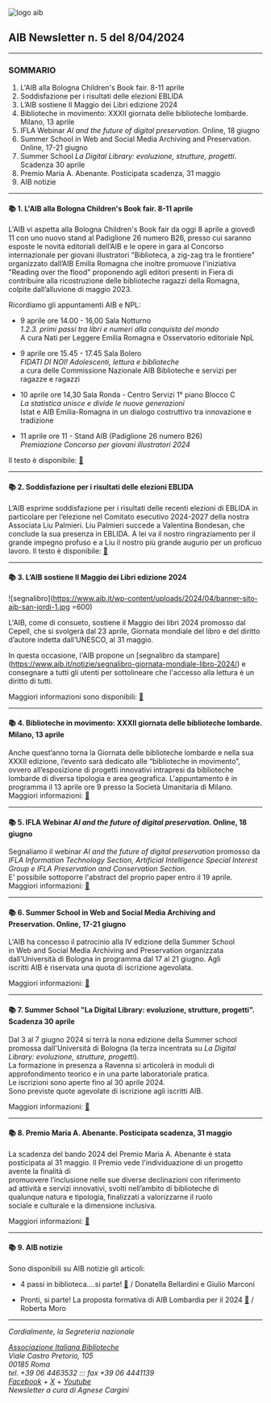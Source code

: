

![logo aib](https://gbergamin.github.io/news/logo.png)

## AIB Newsletter n. 5 del 8/04/2024


---
### SOMMARIO

1. L'AIB alla Bologna Children's Book fair. 8-11 aprile
2. Soddisfazione per i risultati delle elezioni EBLIDA
3. L’AIB sostiene Il Maggio dei Libri edizione 2024
4. Biblioteche in movimento: XXXII giornata delle biblioteche lombarde. Milano, 13 aprile
6. IFLA Webinar *AI and the future of digital preservation*. Online, 18 giugno
7. Summer School in Web and Social Media Archiving and Preservation. Online, 17-21 giugno
9. Summer School *La Digital Library: evoluzione, strutture, progetti*. Scadenza 30 aprile
11. Premio Maria A. Abenante. Posticipata scadenza, 31 maggio
12. AIB notizie

    

---


#### 📚 1. L'AIB alla Bologna Children's Book fair. 8-11 aprile


L'AIB vi aspetta alla Bologna Children's Book fair da oggi 8 aprile a giovedì 11 con uno nuovo stand al Padiglione 26 numero B26, presso cui saranno esposte le novità editoriali dell’AIB e le opere in gara al Concorso internazionale per giovani illustratori "Biblioteca, a zig-zag tra le frontiere" organizzato dall’AIB Emilia Romagna che inoltre promuove l'iniziativa "Reading over the flood" proponendo agli editori presenti in Fiera di contribuire alla ricostruzione delle biblioteche ragazzi della Romagna, colpite dall’alluvione di maggio 2023.

Ricordiamo gli appuntamenti AIB e NPL:

* 9 aprile ore 14.00 - 16,00 Sala Notturno   
*1.2.3. primi passi tra libri e numeri alla conquista del mondo*   
A cura Nati per Leggere Emilia Romagna e Osservatorio editoriale NpL

* 9 aprile ore 15.45 - 17.45 Sala Bolero   
*FIDATI DI NOI! Adolescenti, lettura e biblioteche*   
a cura delle Commissione Nazionale AIB Biblioteche e servizi per   
ragazze e ragazzi

* 10 aprile ore 14,30 Sala Ronda - Centro Servizi 1° piano Blocco C   
*La statistica unisce e divide le nuove generazioni*   
Istat e AIB Emilia-Romagna in un dialogo costruttivo tra innovazione e tradizione  

* 11 aprile ore 11 - Stand AIB (Padiglione 26 numero B26)   
*Premiazione Concorso per giovani illustratori 2024*   


Il testo è disponibile: [🔗](https://www.aib.it/eventi/aib-61-bologna-childrens-book-fair/)


---

#### 📚 2. Soddisfazione per i risultati delle elezioni EBLIDA


L’AIB esprime soddisfazione per i risultati delle recenti elezioni di EBLIDA in particolare per l’elezione nel Comitato esecutivo 2024-2027 della nostra Associata Liu Palmieri.
Liu Palmieri succede a Valentina Bondesan, che conclude la sua presenza in EBLIDA. A lei va il nostro ringraziamento per il grande impegno profuso e a Liu il nostro più grande augurio per un proficuo lavoro.
Il testo è disponibile: [🔗](https://www.aib.it/notizie/soddisfazione-risultati-elezioni-eblida-2/)


---

#### 📚 3. L’AIB sostiene Il Maggio dei Libri edizione 2024

![segnalibro](https://www.aib.it/wp-content/uploads/2024/04/banner-sito-aib-san-jordi-1.jpg =600)

L'AIB, come di consueto, sostiene il Maggio dei libri 2024 promosso dal Cepell, che si svolgerà dal 23 aprile, Giornata mondiale del libro e del diritto d’autore indetta dall’UNESCO, al 31 maggio.

In questa occasione, l'AIB propone un [segnalibro da stampare] (https://www.aib.it/notizie/segnalibro-giornata-mondiale-libro-2024/) e consegnare a tutti gli utenti per sottolineare che l'accesso alla lettura è un diritto di tutti.

Maggiori informazioni sono disponibili: [🔗](https://www.aib.it/notizie/aib-sostiene-maggio-libri-2024)    


---

#### 📚 4. Biblioteche in movimento: XXXII giornata delle biblioteche lombarde. Milano, 13 aprile


Anche quest’anno torna la Giornata delle biblioteche lombarde e nella sua XXXII edizione, l’evento sarà dedicato alle “biblioteche in movimento”, ovvero all’esposizione di progetti innovativi intrapresi da biblioteche lombarde di diversa tipologia e area geografica.
L'appuntamento è in programma il 13 aprile ore 9 presso la Società Umanitaria di Milano.   
Maggiori informazioni: [🔗](https://www.aib.it/eventi/biblioteche-in-movimento/)


---

#### 📚 5. IFLA Webinar *AI and the future of digital preservation*. Online, 18 giugno


Segnaliamo il webinar *AI and the future of digital preservation* promosso da *IFLA Information Technology Section, Artificial Intelligence Special Interest Group e IFLA Preservation and Conservation Section*.   
E' possibile sottoporre l'abstract del proprio paper entro il 19 aprile.
Maggiori informazioni: [🔗](https://www.ifla.org/news/webinar-ai-and-the-future-of-digital-preservation-call-for-proposals/)


---

#### 📚 6. Summer School in Web and Social Media Archiving and Preservation. Online, 17-21 giugno


L'AIB ha concesso il patrocinio alla IV edizione della Summer School   
in Web and Social Media Archiving and Preservation organizzata   
dall'Università di Bologna in programma dal 17 al 21 giugno. Agli   
iscritti AIB è riservata una quota di iscrizione agevolata.   

Maggiori informazioni: [🔗](https://site.unibo.it/web-and-social-media-archiving-and-preservation/it)


---

#### 📚 7. Summer School "La Digital Library: evoluzione, strutture, progetti". Scadenza 30 aprile


Dal 3 al 7 giugno 2024 si terrà la nona edizione della Summer school   
promossa dall'Università di Bologna (la terza incentrata su *La Digital   
Library: evoluzione, strutture, progetti*).   
La formazione in presenza a Ravenna si articolerà in moduli di   
approfondimento teorico e in una parte laboratoriale pratica.   
Le iscrizioni sono aperte fino al 30 aprile 2024.   
Sono previste quote agevolate di iscrizione agli iscritti AIB.   

Maggiori informazioni: [🔗](https://site.unibo.it/digital-library-evoluzione-strutture-progetti/it)


---

#### 📚 8. Premio Maria A. Abenante. Posticipata scadenza, 31 maggio


La scadenza del bando 2024 del Premio Maria A. Abenante è stata   
posticipata al 31 maggio.
Il Premio vede l'individuazione di un progetto avente la finalità di   
promuovere l’inclusione nelle sue diverse declinazioni con riferimento   
ad attività e servizi innovativi, svolti nell’ambito di biblioteche di   
qualunque natura e tipologia, finalizzati a valorizzarne il ruolo   
sociale e culturale e la dimensione inclusiva.   

Maggiori informazioni:  [🔗](https://www.aib.it/concorsi/premio-maria-a-abenante/)


---

#### 📚 9. AIB notizie


Sono disponibili su AIB notizie gli articoli:

* 4 passi in biblioteca….si parte! [🔗](https://aibnotizie.aib.it/4-passi-in-biblioteca-si-parte/) / Donatella Bellardini e Giulio Marconi   

* Pronti, si parte! La proposta formativa di AIB Lombardia per il 2024 [🔗](https://aibnotizie.aib.it/pronti-si-parte-la-proposta-formativa-di-aib-lombardia-per-il-2024/) / Roberta Moro 



---


*Cordialmente, la Segreteria nazionale*

*[Associazione Italiana Biblioteche](https://www.aib.it)*      
*Viale Castro Pretorio, 105*      
*00185 Roma*      
*tel. +39 06 4463532 ::: fax +39 06 4441139*    
*[Facebook](https://www.facebook.com/associazioneitalianabiblioteche/)* + *[X](https://www.twitter.com/aib_it)* + *[Youtube](www.youtube.com/@aib-it)*   
*Newsletter a cura di Agnese Cargini*   
